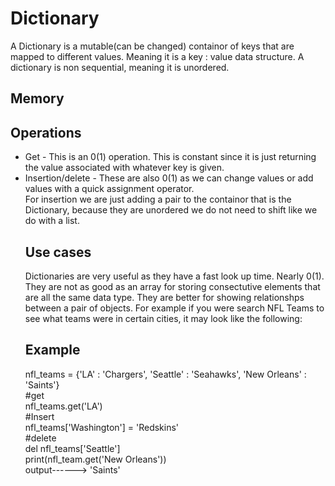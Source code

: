 <h1>Dictionary</h1>
<p1> A Dictionary is a mutable(can be changed) containor of keys that are mapped to different values. Meaning it is a key : value data structure. A dictionary is non sequential, meaning it is unordered.</p1>
<h2> Memory</h2>
<h2> Operations </h2>
<UL>
<LI>Get - This is an 0(1) operation. This is constant since it is just returning the value associated with whatever key is given.
<LI> Insertion/delete - These are also 0(1) as we can change values or add values with a quick  assignment operator. <br/> For insertion we are just adding a pair to the containor that is the Dictionary, because they are unordered we do not need to shift like we do with a list.</p1>
<h2> Use cases </h2>
<p1> Dictionaries are very useful as they have a fast look up time. Nearly 0(1). They are not as good as an array for storing consectutive elements that are all the same data type. They are better for showing relationshps between a pair of objects. For example if you were search NFL Teams to see what teams were in certain cities, it may look like the following:
<h2> Example </h2>
<p1> nfl_teams = {'LA' : 'Chargers', 'Seattle' : 'Seahawks', 'New Orleans' : 'Saints'} <br/> #get <br/> nfl_teams.get('LA') <br/> #Insert <br/> nfl_teams['Washington'] = 'Redskins' <br/> #delete <br/> del nfl_teams['Seattle']</p1>
  <br/><p2> print(nfl_team.get('New Orleans')) <br/> output------> 'Saints'</p2>
